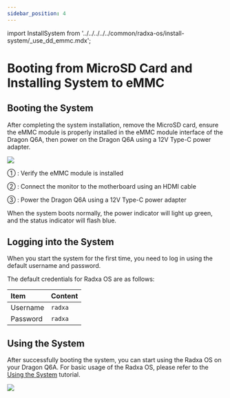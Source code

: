 ```yaml
---
sidebar_position: 4
---
```


import InstallSystem from '../../../../../common/radxa-os/install-system/\_use_dd_emmc.mdx';

# Booting from MicroSD Card and Installing System to eMMC

<InstallSystem tag="emmc_module" board="dragon-q6a" download_page="../../../download" download_url="https://github.com/radxa-build/radxa-dragon-q6a/releases/download/rsdk-t2/radxa-dragon-q6a_noble_kde_t2.output_512.img.xz" path_to_image_unxz="radxa-dragon-q6a_noble_kde_t2.output_512.img.xz" path_to_image="radxa-dragon-q6a_noble_kde_t2.output_512.img" />

## Booting the System

After completing the system installation, remove the MicroSD card, ensure the eMMC module is properly installed in the eMMC module interface of the Dragon Q6A, then power on the Dragon Q6A using a 12V Type-C power adapter.

<div style={{textAlign: 'center'}}>
   <img src="/en/img/dragon/q6a/dragon-q6a-boot-system-emmc.webp" style={{width: '100%', maxWidth: '1200px'}} />
</div>

① : Verify the eMMC module is installed

② : Connect the monitor to the motherboard using an HDMI cable

③ : Power the Dragon Q6A using a 12V Type-C power adapter

When the system boots normally, the power indicator will light up green, and the status indicator will flash blue.

## Logging into the System

When you start the system for the first time, you need to log in using the default username and password.

The default credentials for Radxa OS are as follows:

| Item     | Content |
| :------- | :------ |
| Username | `radxa` |
| Password | `radxa` |

## Using the System

After successfully booting the system, you can start using the Radxa OS on your Dragon Q6A. For basic usage of the Radxa OS, please refer to the [Using the System](../../use_system.md) tutorial.

<div style={{textAlign: 'center'}}>
   <img src="/en/img/dragon/q6a/dragon-q6a-login.webp" style={{width: '100%', maxWidth: '1200px'}} />
</div>
